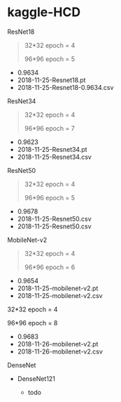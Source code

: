 # kaggle-HCD


ResNet18

> 32*32 epoch = 4
>
> 96*96 epoch = 5

- 0.9634
- 2018-11-25-Resnet18.pt
- 2018-11-25-Resnet18-0.9634.csv

ResNet34

> 32*32 epoch = 4
>
> 96*96 epoch = 7

- 0.9623
- 2018-11-25-Resnet34.pt
- 2018-11-25-Resnet34.csv

ResNet50

> 32*32 epoch = 4
>
> 96*96 epoch = 5

- 0.9678
- 2018-11-25-Resnet50.csv
- 2018-11-25-Resnet50.csv

MobileNet-v2

> 32*32 epoch = 4
>
> 96*96 epoch = 6

- 0.9654
- 2018-11-25-mobilenet-v2.pt
- 2018-11-25-mobilenet-v2.csv

32*32 epoch = 4

96*96 epoch = 8

- 0.9683
- 2018-11-26-mobilenet-v2.pt
- 2018-11-26-mobilenet-v2.csv

DenseNet

- DenseNet121

    - todo




